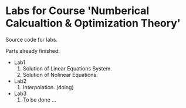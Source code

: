 # Labs for Course 'Numberical Calcualtion & Optimization Theory' 

Source code for labs. 

Parts already finished:  
- Lab1   
    1. Solution of Linear Equations System. 
    2. Solution of Nolinear Equations. 
- Lab2    
    1. Interpolation. (doing)
- Lab3 
    1. To be done ... 

